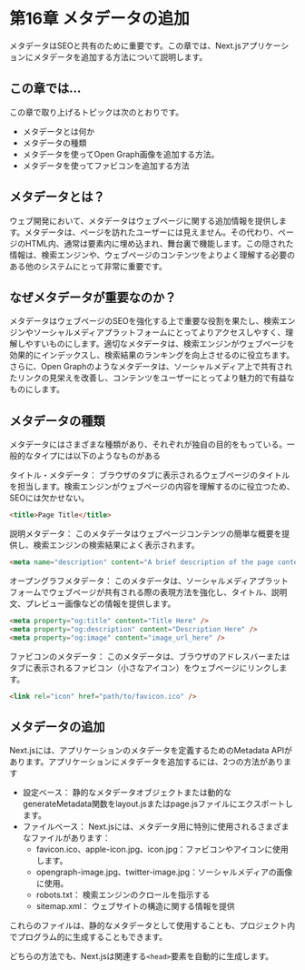 # 第16章 メタデータの追加
メタデータはSEOと共有のために重要です。この章では、Next.jsアプリケーションにメタデータを追加する方法について説明します。

## この章では...

この章で取り上げるトピックは次のとおりです。

* メタデータとは何か
* メタデータの種類
* メタデータを使ってOpen Graph画像を追加する方法。
* メタデータを使ってファビコンを追加する方法

## メタデータとは？
ウェブ開発において、メタデータはウェブページに関する追加情報を提供します。メタデータは、ページを訪れたユーザーには見えません。その代わり、ページのHTML内、通常は<head>要素内に埋め込まれ、舞台裏で機能します。この隠された情報は、検索エンジンや、ウェブページのコンテンツをよりよく理解する必要のある他のシステムにとって非常に重要です。

## なぜメタデータが重要なのか？
メタデータはウェブページのSEOを強化する上で重要な役割を果たし、検索エンジンやソーシャルメディアプラットフォームにとってよりアクセスしやすく、理解しやすいものにします。適切なメタデータは、検索エンジンがウェブページを効果的にインデックスし、検索結果のランキングを向上させるのに役立ちます。さらに、Open Graphのようなメタデータは、ソーシャルメディア上で共有されたリンクの見栄えを改善し、コンテンツをユーザーにとってより魅力的で有益なものにします。

## メタデータの種類
メタデータにはさまざまな種類があり、それぞれが独自の目的をもっている。一般的なタイプには以下のようなものがある

タイトル・メタデータ： ブラウザのタブに表示されるウェブページのタイトルを担当します。検索エンジンがウェブページの内容を理解するのに役立つため、SEOには欠かせない。

```html
<title>Page Title</title>
```

説明メタデータ： このメタデータはウェブページコンテンツの簡単な概要を提供し、検索エンジンの検索結果によく表示されます。

```html
<meta name="description" content="A brief description of the page content." />
```

オープングラフメタデータ： このメタデータは、ソーシャルメディアプラットフォームでウェブページが共有される際の表現方法を強化し、タイトル、説明文、プレビュー画像などの情報を提供します。

```html
<meta property="og:title" content="Title Here" />
<meta property="og:description" content="Description Here" />
<meta property="og:image" content="image_url_here" />
```

ファビコンのメタデータ： このメタデータは、ブラウザのアドレスバーまたはタブに表示されるファビコン（小さなアイコン）をウェブページにリンクします。

```html
<link rel="icon" href="path/to/favicon.ico" />
```

## メタデータの追加
Next.jsには、アプリケーションのメタデータを定義するためのMetadata APIがあります。アプリケーションにメタデータを追加するには、2つの方法があります

* 設定ベース： 静的なメタデータオブジェクトまたは動的なgenerateMetadata関数をlayout.jsまたはpage.jsファイルにエクスポートします。
* ファイルベース： Next.jsには、メタデータ用に特別に使用されるさまざまなファイルがあります：
  * favicon.ico、apple-icon.jpg、icon.jpg：ファビコンやアイコンに使用します。
  * opengraph-image.jpg、twitter-image.jpg：ソーシャルメディアの画像に使用。
  * robots.txt： 検索エンジンのクロールを指示する
  * sitemap.xml： ウェブサイトの構造に関する情報を提供

これらのファイルは、静的なメタデータとして使用することも、プロジェクト内でプログラム的に生成することもできます。

どちらの方法でも、Next.jsは関連する`<head>`要素を自動的に生成します。
